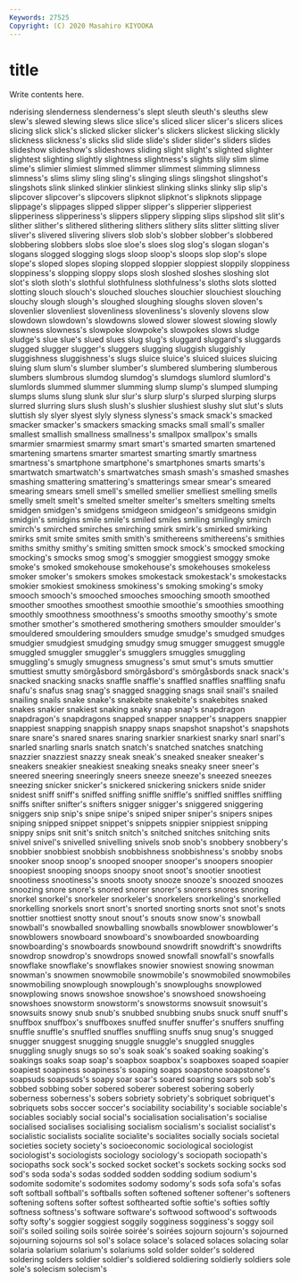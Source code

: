 ```yaml
---
Keywords: 27525
Copyright: (C) 2020 Masahiro KIYOOKA
---
```


# title

Write contents here.

nderising slenderness slenderness's slept sleuth sleuth's
sleuths slew slew's slewed slewing slews slice slice's sliced slicer
slicer's slicers slices slicing slick slick's slicked slicker slicker's slickers
slickest slicking slickly slickness slickness's slicks slid slide slide's slider
slider's sliders slides slideshow slideshow's slideshows sliding slight slight's slighted
slighter slightest slighting slightly slightness slightness's slights slily slim slime
slime's slimier slimiest slimmed slimmer slimmest slimming slimness slimness's slims
slimy sling sling's slinging slings slingshot slingshot's slingshots slink slinked
slinkier slinkiest slinking slinks slinky slip slip's slipcover slipcover's slipcovers
slipknot slipknot's slipknots slippage slippage's slippages slipped slipper slipper's slipperier
slipperiest slipperiness slipperiness's slippers slippery slipping slips slipshod slit slit's
slither slither's slithered slithering slithers slithery slits slitter slitting sliver
sliver's slivered slivering slivers slob slob's slobber slobber's slobbered slobbering
slobbers slobs sloe sloe's sloes slog slog's slogan slogan's slogans
slogged slogging slogs sloop sloop's sloops slop slop's slope slope's
sloped slopes sloping slopped sloppier sloppiest sloppily sloppiness sloppiness's slopping
sloppy slops slosh sloshed sloshes sloshing slot slot's sloth sloth's
slothful slothfulness slothfulness's sloths slots slotted slotting slouch slouch's slouched
slouches slouchier slouchiest slouching slouchy slough slough's sloughed sloughing sloughs
sloven sloven's slovenlier slovenliest slovenliness slovenliness's slovenly slovens slow slowdown
slowdown's slowdowns slowed slower slowest slowing slowly slowness slowness's slowpoke
slowpoke's slowpokes slows sludge sludge's slue slue's slued slues slug
slug's sluggard sluggard's sluggards slugged slugger slugger's sluggers slugging sluggish
sluggishly sluggishness sluggishness's slugs sluice sluice's sluiced sluices sluicing sluing
slum slum's slumber slumber's slumbered slumbering slumberous slumbers slumbrous slumdog
slumdog's slumdogs slumlord slumlord's slumlords slummed slummer slumming slump slump's
slumped slumping slumps slums slung slunk slur slur's slurp slurp's
slurped slurping slurps slurred slurring slurs slush slush's slushier slushiest
slushy slut slut's sluts sluttish sly slyer slyest slyly slyness
slyness's smack smack's smacked smacker smacker's smackers smacking smacks small
small's smaller smallest smallish smallness smallness's smallpox smallpox's smalls smarmier
smarmiest smarmy smart smart's smarted smarten smartened smartening smartens smarter
smartest smarting smartly smartness smartness's smartphone smartphone's smartphones smarts smarts's
smartwatch smartwatch's smartwatches smash smash's smashed smashes smashing smattering smattering's
smatterings smear smear's smeared smearing smears smell smell's smelled smellier
smelliest smelling smells smelly smelt smelt's smelted smelter smelter's smelters
smelting smelts smidgen smidgen's smidgens smidgeon smidgeon's smidgeons smidgin smidgin's
smidgins smile smile's smiled smiles smiling smilingly smirch smirch's smirched
smirches smirching smirk smirk's smirked smirking smirks smit smite smites
smith smith's smithereens smithereens's smithies smiths smithy smithy's smiting smitten
smock smock's smocked smocking smocking's smocks smog smog's smoggier smoggiest
smoggy smoke smoke's smoked smokehouse smokehouse's smokehouses smokeless smoker smoker's
smokers smokes smokestack smokestack's smokestacks smokier smokiest smokiness smokiness's smoking
smoking's smoky smooch smooch's smooched smooches smooching smooth smoothed smoother
smoothes smoothest smoothie smoothie's smoothies smoothing smoothly smoothness smoothness's smooths
smoothy smoothy's smote smother smother's smothered smothering smothers smoulder smoulder's
smouldered smouldering smoulders smudge smudge's smudged smudges smudgier smudgiest smudging
smudgy smug smugger smuggest smuggle smuggled smuggler smuggler's smugglers smuggles
smuggling smuggling's smugly smugness smugness's smut smut's smuts smuttier smuttiest
smutty smörgåsbord smörgåsbord's smörgåsbords snack snack's snacked snacking snacks snaffle
snaffle's snaffled snaffles snaffling snafu snafu's snafus snag snag's snagged
snagging snags snail snail's snailed snailing snails snake snake's snakebite
snakebite's snakebites snaked snakes snakier snakiest snaking snaky snap snap's
snapdragon snapdragon's snapdragons snapped snapper snapper's snappers snappier snappiest snapping
snappish snappy snaps snapshot snapshot's snapshots snare snare's snared snares
snaring snarkier snarkiest snarky snarl snarl's snarled snarling snarls snatch
snatch's snatched snatches snatching snazzier snazziest snazzy sneak sneak's sneaked
sneaker sneaker's sneakers sneakier sneakiest sneaking sneaks sneaky sneer sneer's
sneered sneering sneeringly sneers sneeze sneeze's sneezed sneezes sneezing snicker
snicker's snickered snickering snickers snide snider snidest sniff sniff's sniffed
sniffing sniffle sniffle's sniffled sniffles sniffling sniffs snifter snifter's snifters
snigger snigger's sniggered sniggering sniggers snip snip's snipe snipe's sniped
sniper sniper's snipers snipes sniping snipped snippet snippet's snippets snippier
snippiest snipping snippy snips snit snit's snitch snitch's snitched snitches
snitching snits snivel snivel's snivelled snivelling snivels snob snob's snobbery
snobbery's snobbier snobbiest snobbish snobbishness snobbishness's snobby snobs snooker snoop
snoop's snooped snooper snooper's snoopers snoopier snoopiest snooping snoops snoopy
snoot snoot's snootier snootiest snootiness snootiness's snoots snooty snooze snooze's
snoozed snoozes snoozing snore snore's snored snorer snorer's snorers snores
snoring snorkel snorkel's snorkeler snorkeler's snorkelers snorkeling's snorkelled snorkelling snorkels
snort snort's snorted snorting snorts snot snot's snots snottier snottiest
snotty snout snout's snouts snow snow's snowball snowball's snowballed snowballing
snowballs snowblower snowblower's snowblowers snowboard snowboard's snowboarded snowboarding snowboarding's snowboards
snowbound snowdrift snowdrift's snowdrifts snowdrop snowdrop's snowdrops snowed snowfall snowfall's
snowfalls snowflake snowflake's snowflakes snowier snowiest snowing snowman snowman's snowmen
snowmobile snowmobile's snowmobiled snowmobiles snowmobiling snowplough snowplough's snowploughs snowplowed snowplowing
snows snowshoe snowshoe's snowshoed snowshoeing snowshoes snowstorm snowstorm's snowstorms snowsuit
snowsuit's snowsuits snowy snub snub's snubbed snubbing snubs snuck snuff
snuff's snuffbox snuffbox's snuffboxes snuffed snuffer snuffer's snuffers snuffing snuffle
snuffle's snuffled snuffles snuffling snuffs snug snug's snugged snugger snuggest
snugging snuggle snuggle's snuggled snuggles snuggling snugly snugs so so's
soak soak's soaked soaking soaking's soakings soaks soap soap's soapbox
soapbox's soapboxes soaped soapier soapiest soapiness soapiness's soaping soaps soapstone
soapstone's soapsuds soapsuds's soapy soar soar's soared soaring soars sob
sob's sobbed sobbing sober sobered soberer soberest sobering soberly soberness
soberness's sobers sobriety sobriety's sobriquet sobriquet's sobriquets sobs soccer soccer's
sociability sociability's sociable sociable's sociables sociably social social's socialisation socialisation's
socialise socialised socialises socialising socialism socialism's socialist socialist's socialistic socialists
socialite socialite's socialites socially socials societal societies society society's socioeconomic
sociological sociologist sociologist's sociologists sociology sociology's sociopath sociopath's sociopaths sock
sock's socked socket socket's sockets socking socks sod sod's soda
soda's sodas sodded sodden sodding sodium sodium's sodomite sodomite's sodomites
sodomy sodomy's sods sofa sofa's sofas soft softball softball's softballs
soften softened softener softener's softeners softening softens softer softest softhearted
softie softie's softies softly softness softness's software software's softwood softwood's
softwoods softy softy's soggier soggiest soggily sogginess sogginess's soggy soil
soil's soiled soiling soils soirée soirée's soirées sojourn sojourn's sojourned
sojourning sojourns sol sol's solace solace's solaced solaces solacing solar
solaria solarium solarium's solariums sold solder solder's soldered soldering solders
soldier soldier's soldiered soldiering soldierly soldiers sole sole's solecism solecism's
